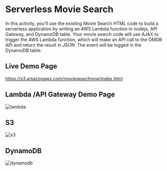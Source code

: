# Serverless Movie Search

In this activity, you'll use the existing Movie Search HTML code to build a serverless application by writing an AWS Lambda function in nodejs, API Gateway, and DynamoDB table. Your movie search code will use AJAX to trigger the AWS Lambda function, which will make an API call to the OMDB API and return the result in JSON. The event will be logged in the DynamoDB table.


## Live Demo Page

https://s3.amazonaws.com/moviesearchnow/index.html


## Lambda /API Gateway Demo Page

![lambda](https://user-images.githubusercontent.com/40503899/48630980-8c65ae00-e98b-11e8-95cc-fb8f7272eecc.GIF)

## S3

![s3](https://user-images.githubusercontent.com/40503899/48630986-8ff93500-e98b-11e8-80d7-57e084c8b7ce.GIF)

## DynamoDB

![dynamodb](https://user-images.githubusercontent.com/40503899/48630989-912a6200-e98b-11e8-9895-d417f279946d.GIF)
